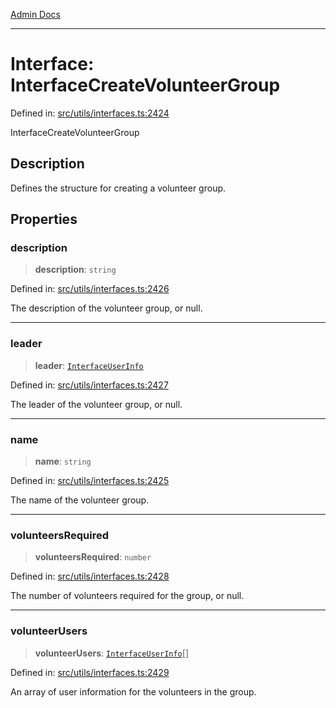 [Admin Docs](/)

***

# Interface: InterfaceCreateVolunteerGroup

Defined in: [src/utils/interfaces.ts:2424](https://github.com/PalisadoesFoundation/talawa-admin/blob/main/src/utils/interfaces.ts#L2424)

InterfaceCreateVolunteerGroup

## Description

Defines the structure for creating a volunteer group.

## Properties

### description

> **description**: `string`

Defined in: [src/utils/interfaces.ts:2426](https://github.com/PalisadoesFoundation/talawa-admin/blob/main/src/utils/interfaces.ts#L2426)

The description of the volunteer group, or null.

***

### leader

> **leader**: [`InterfaceUserInfo`](utils\interfaces\README\interfaces\InterfaceUserInfo.md)

Defined in: [src/utils/interfaces.ts:2427](https://github.com/PalisadoesFoundation/talawa-admin/blob/main/src/utils/interfaces.ts#L2427)

The leader of the volunteer group, or null.

***

### name

> **name**: `string`

Defined in: [src/utils/interfaces.ts:2425](https://github.com/PalisadoesFoundation/talawa-admin/blob/main/src/utils/interfaces.ts#L2425)

The name of the volunteer group.

***

### volunteersRequired

> **volunteersRequired**: `number`

Defined in: [src/utils/interfaces.ts:2428](https://github.com/PalisadoesFoundation/talawa-admin/blob/main/src/utils/interfaces.ts#L2428)

The number of volunteers required for the group, or null.

***

### volunteerUsers

> **volunteerUsers**: [`InterfaceUserInfo`](utils\interfaces\README\interfaces\InterfaceUserInfo.md)[]

Defined in: [src/utils/interfaces.ts:2429](https://github.com/PalisadoesFoundation/talawa-admin/blob/main/src/utils/interfaces.ts#L2429)

An array of user information for the volunteers in the group.
